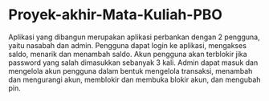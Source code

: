 # Proyek-akhir-Mata-Kuliah-PBO
Aplikasi yang dibangun merupakan aplikasi perbankan dengan 2 pengguna, yaitu nasabah dan admin. Pengguna dapat login ke aplikasi, mengakses saldo, menarik dan menambah saldo. Akun pengguna akan terblokir jika password yang salah dimasukkan sebanyak 3 kali. Admin dapat masuk dan mengelola akun pengguna dalam bentuk mengelola transaksi, menambah dan mengurangi akun, memblokir dan membuka blokir akun, dan mengubah pin.
